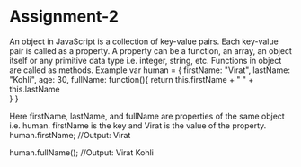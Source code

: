 # Assignment-2

An object in JavaScript is a collection of key-value pairs. Each key-value pair is called as a property. A property can be a function, an array, an object itself or any primitive data type i.e. integer, string, etc. Functions in object are called as methods.
Example
var human = {
	firstName: "Virat",
	lastName: "Kohli",
	age: 30,
	fullName: function(){
		return this.firstName + " " + this.lastName		
	}
}

Here firstName, lastName, and fullName are properties of the same object i.e. human. firstName is the key and Virat is the value of the property.
human.firstName; //Output: Virat

human.fullName(); //Output: Virat Kohli
